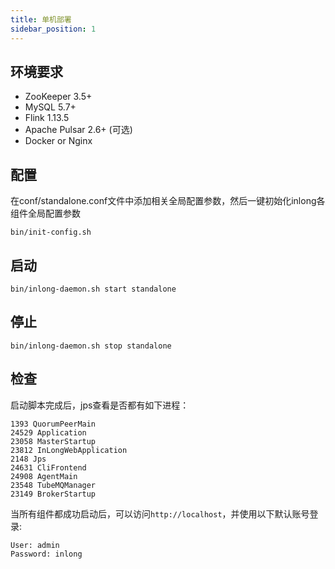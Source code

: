 ```yaml
---
title: 单机部署
sidebar_position: 1
---
```


## 环境要求

- ZooKeeper 3.5+
- MySQL 5.7+
- Flink 1.13.5
- Apache Pulsar 2.6+ (可选)
- Docker or Nginx

##  配置

在conf/standalone.conf文件中添加相关全局配置参数，然后一键初始化inlong各组件全局配置参数

```shell
bin/init-config.sh 
```

## 启动

```shell
bin/inlong-daemon.sh start standalone
```

## 停止

```shell
bin/inlong-daemon.sh stop standalone
```

## 检查

启动脚本完成后，jps查看是否都有如下进程：

```
1393 QuorumPeerMain
24529 Application
23058 MasterStartup
23812 InLongWebApplication
2148 Jps
24631 CliFrontend
24908 AgentMain
23548 TubeMQManager
23149 BrokerStartup
```

当所有组件都成功启动后，可以访问`http://localhost`，并使用以下默认账号登录:
```
User: admin
Password: inlong
```


